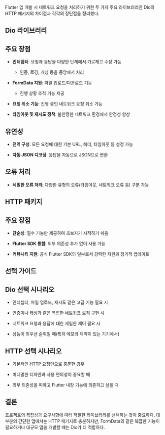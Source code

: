 
Flutter 앱 개발 시 네트워크 요청을 처리하기 위한 두 가지 주요 라이브러리인 Dio와 HTTP 패키지의 차이점과 각각의 장단점을 정리했다.

## Dio 라이브러리

## 주요 장점

- **인터셉터**: 요청과 응답을 다양한 단계에서 가로채고 수정 가능
    
    - 인증, 로깅, 캐싱 등을 중앙에서 처리
        
- **FormData 지원**: 파일 업로드/다운로드 기능
    
    - 진행 상황 추적 기능 제공
        
- **요청 취소 기능**: 진행 중인 네트워크 요청 취소 가능
    
- **타임아웃 및 재시도 정책**: 불안정한 네트워크 환경에서 안정성 향상
    

## 유연성

- **전역 구성**: 모든 요청에 대한 기본 URL, 헤더, 타임아웃 등 설정 가능
    
- **자동 JSON 디코딩**: 응답을 자동으로 JSON으로 변환
    

## 오류 처리

- **세밀한 오류 처리**: 다양한 유형의 오류(타임아웃, 네트워크 오류 등) 구분 가능
    

## HTTP 패키지

## 주요 장점

- **단순성**: 필수 기능만 제공하여 초보자가 시작하기 쉬움
    
- **Flutter SDK 통합**: 외부 의존성 추가 없이 사용 가능
    
- **커뮤니티 지원**: 공식 Flutter SDK의 일부로서 강력한 지원과 정기적 업데이트
    

## 선택 가이드

## Dio 선택 시나리오

- 인터셉터, 파일 업로드, 재시도 같은 고급 기능 필요 시
    
- 인증이나 캐싱과 같은 복잡한 네트워크 로직 구현 시
    
- 네트워크 요청과 응답에 대한 세밀한 제어 필요 시
    
- 성능이 최우선 순위일 때(특히 메모리 제약이 있는 기기에서)
    

## HTTP 선택 시나리오

- 기본적인 HTTP 요청만으로 충분한 경우
    
- 미니멀한 디자인과 사용 편의성이 중요할 때
    
- 외부 의존성을 피하고 Flutter 내장 기능에 의존하고 싶을 때
    

## 결론

프로젝트의 복잡성과 요구사항에 따라 적절한 라이브러리를 선택하는 것이 중요하다. 대부분의 간단한 앱에서는 HTTP 패키지로 충분하지만, FormData와 같은 복잡한 기능이 필요하거나 대규모 앱을 개발할 때는 Dio가 더 적합하다.